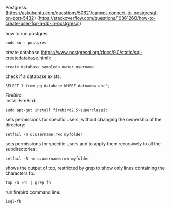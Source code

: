 Postgress:<br>
(https://askubuntu.com/questions/50621/cannot-connect-to-postgresql-on-port-5432)
(https://stackoverflow.com/questions/10861260/how-to-create-user-for-a-db-in-postgresql)

how to run postgres:
```
sudo su - postgres
```
create database (https://www.postgresql.org/docs/9.0/static/sql-createdatabase.html):
```
create database sampledb owner username
```
check if a database exists:
```
SELECT 1 from pg_database WHERE datname='abc';
```
FireBird:<br>
install FireBird:
```
sudo apt-get install firebird2.5-superclassic
```
sets permissions for specific users, without changing the ownership of the directory:
```
setfacl -m u:username:rwx myfolder
```
sets permissions for specific users and to apply them recursively to all the subdirectories:
```
setfacl -R -m u:username:rwx myfolder
```
shows the output of top, restricted by grep to show only lines containing the characters fb:
```
top -b -n1 | grep fb
```
run firebird command line:
```
isql-fb
```
